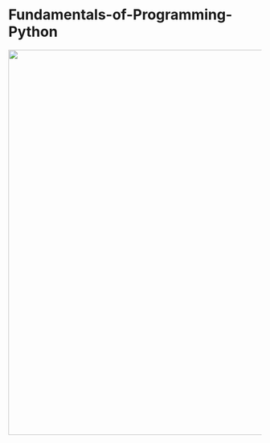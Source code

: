 # Fundamentals-of-Programming-Python

<p align="center">
  <img width="768" height="768" src="http://pluspng.com/img-png/python-logo-png-download-python-logo-png-images-transparent-gallery-advertisement-360.png">
</p>
